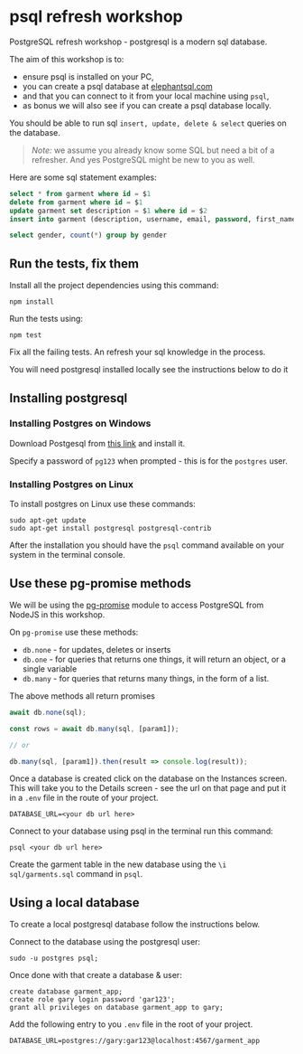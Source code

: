 # psql refresh workshop


PostgreSQL refresh workshop - postgresql is a modern sql database.

The aim of this workshop is to:

* ensure psql is installed on your PC,
* you can create a psql database at [elephantsql.com](elephantsql.com)
* and that you can connect to it from your local machine using `psql`,
* as bonus we will also see if you can create a psql database locally.

You should be able to run sql `insert, update, delete & select` queries on the database.

> *Note:* we assume you already know some SQL but need a bit of a refresher. And yes PostgreSQL might be new to you as well.

Here are some sql statement examples:

```sql
select * from garment where id = $1
delete from garment where id = $1
update garment set description = $1 where id = $2
insert into garment (description, username, email, password, first_name, last_name) values ($1, $2, $3, $4, $5)

select gender, count(*) group by gender
```

## Run the tests, fix them


Install all the project dependencies using this command:

```
npm install
```

Run the tests using:

```
npm test
```

Fix all the failing tests. An refresh your sql knowledge in the process.

You will need postgresql installed locally see the instructions below to do it


## Installing postgresql

### Installing Postgres on Windows

Download Postgesql from [this link](https://www.enterprisedb.com/downloads/postgres-postgresql-downloads) and install it.

Specify a password of `pg123` when prompted - this is for the `postgres` user.

### Installing Postgres on Linux

To install postgres on Linux use these commands:

```
sudo apt-get update
sudo apt-get install postgresql postgresql-contrib
```

After the installation you should have the `psql` command available on your system in the terminal console.

## Use these pg-promise methods

We will be using the [pg-promise](https://www.npmjs.com/package/pg-promise) module to access PostgreSQL from NodeJS in this workshop.

On `pg-promise` use these methods:

* `db.none` - for updates, deletes or inserts
* `db.one`  - for queries that returns one things, it will return an object, or a single variable
* `db.many` - for queries that returns many things, in the form of a list.

The above methods all return promises

```js
await db.none(sql);

const rows = await db.many(sql, [param1]);

// or

db.many(sql, [param1]).then(result => console.log(result));
```

Once a database is created click on the database on the Instances screen.
This will take you to the Details screen - see the url on that page and put it in a `.env` file in the route of your project.

```
DATABASE_URL=<your db url here>
```

Connect to your database using psql in the terminal run this command:

```
psql <your db url here>
```

Create the garment table in the new database using the `\i sql/garments.sql` command in `psql`.

## Using a local database

To create a local postgresql database follow the instructions below.

Connect to the database using the postgresql user:

```
sudo -u postgres psql;
```

Once done with that create a database & user:

```
create database garment_app;
create role gary login password 'gar123';
grant all privileges on database garment_app to gary;
```

Add the following entry to you `.env` file in the root of your project.

```
DATABASE_URL=postgres://gary:gar123@localhost:4567/garment_app
```
